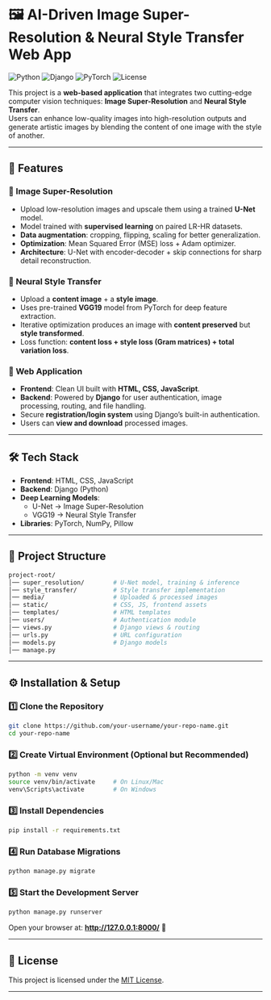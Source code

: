 # 🖼️ AI-Driven Image Super-Resolution & Neural Style Transfer Web App

![Python](https://img.shields.io/badge/Python-3.9%2B-blue?logo=python)
![Django](https://img.shields.io/badge/Django-Backend-green?logo=django)
![PyTorch](https://img.shields.io/badge/PyTorch-Deep%20Learning-orange?logo=pytorch)
![License](https://img.shields.io/badge/License-MIT-lightgrey)

This project is a **web-based application** that integrates two cutting-edge computer vision techniques: **Image Super-Resolution** and **Neural Style Transfer**.  
Users can enhance low-quality images into high-resolution outputs and generate artistic images by blending the content of one image with the style of another.

---

## 🚀 Features

### 🔹 Image Super-Resolution
- Upload low-resolution images and upscale them using a trained **U-Net** model.  
- Model trained with **supervised learning** on paired LR-HR datasets.  
- **Data augmentation**: cropping, flipping, scaling for better generalization.  
- **Optimization**: Mean Squared Error (MSE) loss + Adam optimizer.  
- **Architecture**: U-Net with encoder-decoder + skip connections for sharp detail reconstruction.

### 🔹 Neural Style Transfer
- Upload a **content image** + a **style image**.  
- Uses pre-trained **VGG19** model from PyTorch for deep feature extraction.  
- Iterative optimization produces an image with **content preserved** but **style transformed**.  
- Loss function: **content loss + style loss (Gram matrices) + total variation loss**.  

### 🔹 Web Application
- **Frontend**: Clean UI built with **HTML, CSS, JavaScript**.  
- **Backend**: Powered by **Django** for user authentication, image processing, routing, and file handling.  
- Secure **registration/login system** using Django’s built-in authentication.  
- Users can **view and download** processed images.  

---

## 🛠️ Tech Stack
- **Frontend**: HTML, CSS, JavaScript  
- **Backend**: Django (Python)  
- **Deep Learning Models**:
  - U-Net → Image Super-Resolution  
  - VGG19 → Neural Style Transfer  
- **Libraries**: PyTorch, NumPy, Pillow  

---

## 📂 Project Structure
```bash
project-root/
│── super_resolution/        # U-Net model, training & inference
│── style_transfer/          # Style transfer implementation
│── media/                   # Uploaded & processed images
│── static/                  # CSS, JS, frontend assets
│── templates/               # HTML templates
│── users/                   # Authentication module
│── views.py                 # Django views & routing
│── urls.py                  # URL configuration
│── models.py                # Django models
│── manage.py
```

---

## ⚙️ Installation & Setup

### 1️⃣ Clone the Repository
```bash
git clone https://github.com/your-username/your-repo-name.git
cd your-repo-name
```

### 2️⃣ Create Virtual Environment (Optional but Recommended)
```bash
python -m venv venv
source venv/bin/activate     # On Linux/Mac
venv\Scripts\activate        # On Windows
```

### 3️⃣ Install Dependencies
```bash
pip install -r requirements.txt
```

### 4️⃣ Run Database Migrations
```bash
python manage.py migrate
```

### 5️⃣ Start the Development Server
```bash
python manage.py runserver
```

Open your browser at: **http://127.0.0.1:8000/** 🎉  

---

## 📄 License
This project is licensed under the [MIT License](LICENSE).  

---
